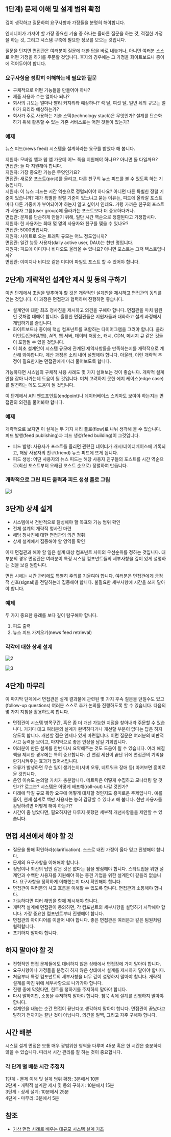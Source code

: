 ## 1단계) 문제 이해 및 설계 범위 확정
깊이 생각하고 질문하여 요구사항과 가정들을 분명히 해야합니다. 

엔지니어가 가져야 할 가장 중요한 기술 중 하나는 올바른 질문을 하는 것, 적절한 가정을 하는 것, 그리고 시스템 구축에 필요한 정보를 모으는 것입니다.

질문을 던지면 면접관은 여러분이 질문에 대한 답을 바로 내놓거나, 아니면 여러분 스스로 어떤 가정을 하기를 주문할 것입니다. 후자의 경우에는 그 가정을 화이트보드나 종이에 적어두어야 합니다.

### 요구사항을 정확히 이해하는데 필요한 질문
* 구체적으로 어떤 기능들을 만들어야 하나?
* 제품 사용자 수는 얼마나 되나?
* 회사의 규모는 얼마나 빨리 커지리라 예상하나? 석 달, 여섯 달, 일년 뒤의 규모는 얼마가 되리라 예상하는가?
* 회사가 주로 사용하는 기술 스택(technology stack)은 무엇인가? 설계를 단순화하기 위해 활용할 수 있는 기존 서비스로는 어떤 것들이 있는가?

### 예제
뉴스 피드(news feed) 시스템을 설계하라는 요구를 받았다 해 봅니다.

지원자: 모바일 앱과 웹 앱 가운데 어느 쪽을 지원해야 하나요? 아니면 둘 다일까요?   
면접관: 둘 다 지원해야 합니다.   
지원자: 가장 중요한 기능은 무엇인가요?   
면접관: 새로운 포스트(post)를 올리고, 다른 친구의 뉴스 피드를 볼 수 있도록 하는 기능입니다.   
지원자: 이 뉴스 피드는 시간 역순으로 정렬되어야 하나요? 아니면 다른 특별한 정렬 기준이 있습니까? 제가 특별한 정렬 기준이 있느냐고 묻는 이유는, 피드에 올라갈 포스트마다 다른 가중치가 부여되어야 하는지 알고 싶어서 인데요. 가령 가까운 친구의 포스트가 사용자 그룹(user group)에 올라가는 포스트보다 더 중요하다거나.   
면접관: 문제를 단순하게 만들기 위해, 일단 시간 역순으로 정렬된다고 가정합시다.   
지원자: 한 사용자는 최대 몇 명의 사용자와 친구를 맺을 수 있나요?   
면접관: 5000명입니다.   
지원자: 사이트로 오는 트래픽 규모는 어느 정도입니까?   
면접관: 일간 능동 사용자(daily active user, DAU)는 천만 명입니다.   
지원자: 피드에 이미지나 비디오도 올라올 수 있나요? 아니면 포스트는 그저 텍스트입니까?   
면접관: 이미지나 비디오 같은 미디어 파일도 포스트 할 수 있어야 합니다.

## 2단계) 개략적인 설계안 제시 및 동의 구하기
이번 단계에서 초점을 맞추어야 할 것은 개략적인 설계안을 제시하고 면접관의 동의를 얻는 것입니다. 이 과정은 면접관과 협력하며 진행하면 좋습니다.
* 설계안에 대한 최초 청사진을 제시하고 의견을 구해야 합니다. 면접관을 마치 팀원인 것처럼 대해야 합니다. 훌륭한 면접관들은 지원자들과 대화하고 설계 과정에서 개입하기를 즐깁니다.
* 화이트보드나 종이에 핵심 컴포넌트를 포함하는 다이어그램을 그려야 합니다. 클라이언트(모바일/웹), API, 웹 서버, 데이터 저장소, 캐시, CDN, 메시지 큐 같은 것들이 포함될 수 있을 것입니다.
* 이 최초 설계안이 시스템 규모에 관계된 제약사항들을 만족하는지를 개략적으로 계산해 봐야합니다. 계산 과정은 소리 내어 설명해야 합니다. 아울러, 이런 개략적 추정이 필요한지는 면접관에게 미리 물어보도록 합니다.

가능하다면 시스템의 구체적 사용 사례도 몇 가지 살펴보는 것이 좋습니다. 개략적 설계안을 잡아 나가는데 도움이 될 것입니다. 미처 고려하지 못한 에지 케이스(edge case)를 발견하는 데도 도움이 될 것입니다.

이 단계에서 API 엔드포인트(endpoint)나 데이터베이스 스키마도 보여야 하는지는 면접관의 의견을 물어봐야 합니다.

### 예제
개략적으로 보자면 이 설계는 두 가지 처리 플로(flow)로 나눠 생각해 볼 수 있습니다. 피드 발행(feed publishing)과 피드 생성(feed building)이 그것입니다.
* 피드 발행: 사용자가 포스트를 올리면 관련된 데이터가 캐시/데이터베이스에 기록되고, 해당 사용자의 친구(friend) 뉴스 피드에 뜨게 됩니다.
* 피드 생성: 어떤 사용자의 뉴스 피드는 해당 사용자 친구들의 포스트를 시간 역순으로(최신 포스트부터 오래된 포스트 순으로) 정렬하여 만듭니다.

### 개략적으로 그린 피드 출력과 피드 생성 플로 그림
![1](https://raw.githubusercontent.com/smpark1020/tistory/master/System%20Design/%5B%EC%8B%9C%EC%8A%A4%ED%85%9C%20%EC%84%A4%EA%B3%84%20%EB%A9%B4%EC%A0%91%20%EA%B3%B5%EB%9E%B5%EB%B2%95%5D%20%ED%9A%A8%EA%B3%BC%EC%A0%81%20%EB%A9%B4%EC%A0%91%EC%9D%84%20%EC%9C%84%ED%95%9C%204%EB%8B%A8%EA%B3%84%20%EC%A0%91%EA%B7%BC%EB%B2%95/1.jpg)

## 3단계) 상세 설계
* 시스템에서 전반적으로 달성해야 할 목표와 기능 범위 확인
* 전체 설계의 개략적 청사진 마련
* 해당 청사진에 대한 면접관의 의견 청취
* 상세 설계에서 집중해야 할 영역들 확인

이제 면접관과 해야 할 일은 설계 대상 컴포넌트 사이의 우선순위를 정하는 것입니다. 대부분의 경우 면접관은 여러분이 특정 시스템 컴포넌트들의 세부사항을 깊이 있게 설명하는 것을 보길 원합니다. 

면접 시에는 시간 관리에도 특별히 주의를 기울여야 합니다. 여러분은 면접관에게 긍정적 신호(signal)을 전달하는데 집중해야 합니다. 불필요한 세부사항에 시간을 쓰지 말아야 합니다.

### 예제
두 가지 중요한 용례를 보다 깊이 탐구해야 합니다.
1. 피드 출력
2. 뉴스 피드 가져오기(news feed retrieval)

### 각각에 대한 상세 설계
![2](https://raw.githubusercontent.com/smpark1020/tistory/master/System%20Design/%5B%EC%8B%9C%EC%8A%A4%ED%85%9C%20%EC%84%A4%EA%B3%84%20%EB%A9%B4%EC%A0%91%20%EA%B3%B5%EB%9E%B5%EB%B2%95%5D%20%ED%9A%A8%EA%B3%BC%EC%A0%81%20%EB%A9%B4%EC%A0%91%EC%9D%84%20%EC%9C%84%ED%95%9C%204%EB%8B%A8%EA%B3%84%20%EC%A0%91%EA%B7%BC%EB%B2%95/2.jpg)   

![3](https://raw.githubusercontent.com/smpark1020/tistory/master/System%20Design/%5B%EC%8B%9C%EC%8A%A4%ED%85%9C%20%EC%84%A4%EA%B3%84%20%EB%A9%B4%EC%A0%91%20%EA%B3%B5%EB%9E%B5%EB%B2%95%5D%20%ED%9A%A8%EA%B3%BC%EC%A0%81%20%EB%A9%B4%EC%A0%91%EC%9D%84%20%EC%9C%84%ED%95%9C%204%EB%8B%A8%EA%B3%84%20%EC%A0%91%EA%B7%BC%EB%B2%95/3.jpg)

## 4단계) 마무리
이 마지막 단계에서 면접관은 설계 결과물에 관련된 몇 가지 후속 질문을 던질수도 있고(follow-up questions) 여러분 스스로 추가 논의를 진행하도록 할 수 있습니다. 다음의 몇 가지 지침을 활용하도록 합니다.
* 면접관이 시스템 병목구간, 혹은 좀 더 개선 가능한 지점을 찾아내라 주문할 수 있습니다. 거기다 대고 여러분의 설계가 완벽하다거나 개선할 부분이 없다는 답은 하지 않도록 합니다. 개선할 점은 언제나 있게 마련입니다. 이런 질문은 여러분의 비판적 사고 능력을 보이고, 마지막으로 좋은 인상을 남길 기회입니다.
* 여러분이 만든 설계를 한번 다시 요약해주는 것도 도움이 될 수 있습니다. 여러 해결책을 제시한 경우에는 특히 중요합니다. 긴 면접 세션이 끝난 뒤에 면접관의 기억을 환기시켜주는 효과가 있어서입니다.
* 오류가 발생하면 무슨 일이 생기는지(서버 오류, 네트워크 장애 등) 따져보면 흥미로울 것입니다.
* 운영 이슈도 논의할 가치가 충분합니다. 메트릭은 어떻게 수집하고 모니터링 할 것인가? 로그는? 시스템은 어떻게 배포해(roll-out) 나갈 것인가?
* 미래에 닥칠 규모 확장 요구에 어떻게 대처할 것인지도 흥미로운 주제입니다. 예를 들어, 현재 설계로 백만 사용자는 능히 감당할 수 있다고 해 봅니다. 천만 사용자를 감당하려면 어떻게 해야 하는가?
* 시간이 좀 남았다면, 필요하지만 다루지 못했던 세부적 개선사항들을 제안할 수 있습니다.

## 면접 세션에서 해야 할 것
* 질문을 통해 확인하라(clarification). 스스로 내린 가정이 옳다 믿고 진행해야 합니다.
* 문제의 요구사항을 이해해야 합니다.
* 정답이나 최선의 답안 같은 것은 없다는 점을 명심해야 합니다. 스타트업을 위한 설계안과 수백만 사용자를 지원해야 하는 중견 기업을 위한 설계안이 같을리 없습니다. 요구사항을 정확하게 이해했는지 다시 확인해야 합니다.
* 면접관이 여러분의 사고 흐름을 이해할 수 있도록 합니다. 면접관과 소통해야 합니다.
* 가능하다면 여러 해법을 함께 제시해야 합니다.
* 개략적 설계에 면접관이 동의하면, 각 컴포넌트의 세부사항을 설명하기 시작해야 합니다. 가장 중요한 컴포넌트부터 진행해야 합니다.
* 면접관의 아이디어를 이끌어 내야 합니다. 좋은 면접관은 여러분과 같은 팀원처럼 협력합니다.
* 포기하지 말아야 합니다.

## 하지 말아야 할 것
* 전형적인 면접 문제들에도 대비하지 않은 상태에서 면접장에 가지 말아야 합니다.
* 요구사항이나 가정들을 분명히 하지 않은 상태에서 설계를 제시하지 말아야 합니다.
* 처음부터 특정 컴포넌트의 세부사항을 너무 깊이 설명하지 말아야 합니다. 개략적 설계를 마친 뒤에 세부사항으로 나가가야 합니다.
* 진행 중에 막혔다면, 힌트를 청하기를 주저하지 말아야 합니다.
* 다시 말하지만, 소통을 주저하지 말아야 합니다. 침묵 속에 설계를 진행하지 말아야 합니다.
* 설계안을 내놓는 순간 면접이 끝난다고 생각하지 말아야 합니다. 면접관이 끝났다고 말하기 전까지는 끝난 것이 아닙니다. 의견을 일찍, 그리고 자주 구해야 합니다.

## 시간 배분
시스템 설계 면접은 보통 매우 광범위한 영역을 다루며 45분 혹은 한 시간은 충분하지 않을 수 있습니다. 따라서 시간 관리를 잘 하는 것이 중요합니다.

### 각 단계 별 배분 시간 추정치
1단계 - 문제 이해 및 설계 범위 확정: 3분에서 10분   
2단계 - 개략적 설계안 제시 및 동의 구하기: 10분에서 15분   
3단계 - 상세 설계: 10분에서 25분   
4단계 - 마무리: 3분에서 5분

## 참조
* [가상 면접 사례로 배우는 대규모 시스템 설계 기초](http://www.kyobobook.co.kr/product/detailViewKor.laf?ejkGb=KOR&mallGb=KOR&barcode=9788966263158&orderClick=&Kc=)